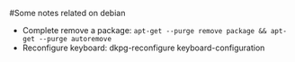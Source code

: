 #Some notes related on debian
* Complete remove a package: `apt-get --purge remove package && apt-get --purge autoremove`
* Reconfigure keyboard: dkpg-reconfigure keyboard-configuration
